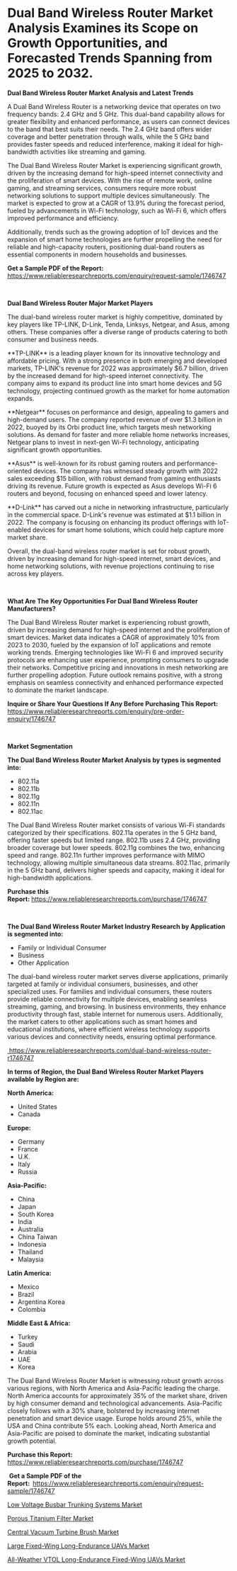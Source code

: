 <p><h1>Dual Band Wireless Router Market Analysis Examines its Scope on Growth Opportunities, and Forecasted Trends Spanning from 2025 to 2032.</h1></p><p><strong>Dual Band Wireless Router Market Analysis and Latest Trends</strong></p>
<p><p>A Dual Band Wireless Router is a networking device that operates on two frequency bands: 2.4 GHz and 5 GHz. This dual-band capability allows for greater flexibility and enhanced performance, as users can connect devices to the band that best suits their needs. The 2.4 GHz band offers wider coverage and better penetration through walls, while the 5 GHz band provides faster speeds and reduced interference, making it ideal for high-bandwidth activities like streaming and gaming.</p><p>The Dual Band Wireless Router Market is experiencing significant growth, driven by the increasing demand for high-speed internet connectivity and the proliferation of smart devices. With the rise of remote work, online gaming, and streaming services, consumers require more robust networking solutions to support multiple devices simultaneously. The market is expected to grow at a CAGR of 13.9% during the forecast period, fueled by advancements in Wi-Fi technology, such as Wi-Fi 6, which offers improved performance and efficiency.</p><p>Additionally, trends such as the growing adoption of IoT devices and the expansion of smart home technologies are further propelling the need for reliable and high-capacity routers, positioning dual-band routers as essential components in modern households and businesses.</p></p>
<p><strong>Get a Sample PDF of the Report:&nbsp;</strong> <a href="https://www.reliableresearchreports.com/enquiry/request-sample/1746747?utm_campaign=32&utm_medium=2&utm_source=Github&utm_content=ia&utm_term=28022025&utm_id=dual-band-wireless-router">https://www.reliableresearchreports.com/enquiry/request-sample/1746747</a></p>
<p>&nbsp;</p>
<p><strong>Dual Band Wireless Router Major Market Players</strong></p>
<p><p>The dual-band wireless router market is highly competitive, dominated by key players like TP-LINK, D-Link, Tenda, Linksys, Netgear, and Asus, among others. These companies offer a diverse range of products catering to both consumer and business needs.</p><p>**TP-LINK** is a leading player known for its innovative technology and affordable pricing. With a strong presence in both emerging and developed markets, TP-LINK's revenue for 2022 was approximately $6.7 billion, driven by the increased demand for high-speed internet connectivity. The company aims to expand its product line into smart home devices and 5G technology, projecting continued growth as the market for home automation expands.</p><p>**Netgear** focuses on performance and design, appealing to gamers and high-demand users. The company reported revenue of over $1.3 billion in 2022, buoyed by its Orbi product line, which targets mesh networking solutions. As demand for faster and more reliable home networks increases, Netgear plans to invest in next-gen Wi-Fi technology, anticipating significant growth opportunities.</p><p>**Asus** is well-known for its robust gaming routers and performance-oriented devices. The company has witnessed steady growth with 2022 sales exceeding $15 billion, with robust demand from gaming enthusiasts driving its revenue. Future growth is expected as Asus develops Wi-Fi 6 routers and beyond, focusing on enhanced speed and lower latency.</p><p>**D-Link** has carved out a niche in networking infrastructure, particularly in the commercial space. D-Link's revenue was estimated at $1.1 billion in 2022. The company is focusing on enhancing its product offerings with IoT-enabled devices for smart home solutions, which could help capture more market share.</p><p>Overall, the dual-band wireless router market is set for robust growth, driven by increasing demand for high-speed internet, smart devices, and home networking solutions, with revenue projections continuing to rise across key players.</p></p>
<p>&nbsp;</p>
<p><strong>What Are The Key Opportunities For Dual Band Wireless Router Manufacturers?</strong></p>
<p><p>The Dual Band Wireless Router market is experiencing robust growth, driven by increasing demand for high-speed internet and the proliferation of smart devices. Market data indicates a CAGR of approximately 10% from 2023 to 2030, fueled by the expansion of IoT applications and remote working trends. Emerging technologies like Wi-Fi 6 and improved security protocols are enhancing user experience, prompting consumers to upgrade their networks. Competitive pricing and innovations in mesh networking are further propelling adoption. Future outlook remains positive, with a strong emphasis on seamless connectivity and enhanced performance expected to dominate the market landscape.</p></p>
<p><strong>Inquire or Share Your Questions If Any Before Purchasing This Report:</strong> <a href="https://www.reliableresearchreports.com/enquiry/pre-order-enquiry/1746747?utm_campaign=32&utm_medium=2&utm_source=Github&utm_content=ia&utm_term=28022025&utm_id=dual-band-wireless-router">https://www.reliableresearchreports.com/enquiry/pre-order-enquiry/1746747</a></p>
<p>&nbsp;</p>
<p><strong>Market Segmentation</strong></p>
<p><strong>The Dual Band Wireless Router Market Analysis by types is segmented into:</strong></p>
<p><ul><li>802.11a</li><li>802.11b</li><li>802.11g</li><li>802.11n</li><li>802.11ac</li></ul></p>
<p><p>The Dual Band Wireless Router market consists of various Wi-Fi standards categorized by their specifications. 802.11a operates in the 5 GHz band, offering faster speeds but limited range. 802.11b uses 2.4 GHz, providing broader coverage but lower speeds. 802.11g combines the two, enhancing speed and range. 802.11n further improves performance with MIMO technology, allowing multiple simultaneous data streams. 802.11ac, primarily in the 5 GHz band, delivers higher speeds and capacity, making it ideal for high-bandwidth applications.</p></p>
<p><strong>Purchase this Report:&nbsp;</strong><a href="https://www.reliableresearchreports.com/purchase/1746747?utm_campaign=32&utm_medium=2&utm_source=Github&utm_content=ia&utm_term=28022025&utm_id=dual-band-wireless-router">https://www.reliableresearchreports.com/purchase/1746747</a></p>
<p>&nbsp;</p>
<p><strong>The Dual Band Wireless Router Market Industry Research by Application is segmented into:</strong></p>
<p><ul><li>Family or Individual Consumer</li><li>Business</li><li>Other Application</li></ul></p>
<p><p>The dual-band wireless router market serves diverse applications, primarily targeted at family or individual consumers, businesses, and other specialized uses. For families and individual consumers, these routers provide reliable connectivity for multiple devices, enabling seamless streaming, gaming, and browsing. In business environments, they enhance productivity through fast, stable internet for numerous users. Additionally, the market caters to other applications such as smart homes and educational institutions, where efficient wireless technology supports various devices and connectivity needs, ensuring optimal performance.</p></p>
<p><a href="https://www.reliableresearchreports.com/dual-band-wireless-router-r1746747?utm_campaign=32&utm_medium=2&utm_source=Github&utm_content=ia&utm_term=28022025&utm_id=dual-band-wireless-router">&nbsp;https://www.reliableresearchreports.com/dual-band-wireless-router-r1746747</a></p>
<p><strong>In terms of Region, the Dual Band Wireless Router Market Players available by Region are:</strong></p>
<p>
    <p> <strong> North America: </strong>
        <ul>
            <li>United States</li>
            <li>Canada</li>
        </ul>
        </p> 
    <p> <strong> Europe: </strong>
        <ul>
            <li>Germany</li>
            <li>France</li>
            <li>U.K.</li>
            <li>Italy</li>
            <li>Russia</li>
        </ul>
        </p> 
    <p> <strong> Asia-Pacific: </strong>
        <ul>
            <li>China</li>
            <li>Japan</li>
            <li>South Korea</li>
            <li>India</li>
            <li>Australia</li>
            <li>China Taiwan</li>
            <li>Indonesia</li>
            <li>Thailand</li>
            <li>Malaysia</li>
        </ul>
        </p> 
    <p> <strong> Latin America: </strong>
        <ul>
            <li>Mexico</li>
            <li>Brazil</li>
            <li>Argentina Korea</li>
            <li>Colombia</li>
        </ul>
        </p> 
    <p> <strong> Middle East & Africa: </strong>
        <ul>
            <li>Turkey</li>
            <li>Saudi</li>
            <li>Arabia</li>
            <li>UAE</li>
            <li>Korea</li>
        </ul>
    </p>
    </p>
<p><p>The Dual Band Wireless Router Market is witnessing robust growth across various regions, with North America and Asia-Pacific leading the charge. North America accounts for approximately 35% of the market share, driven by high consumer demand and technological advancements. Asia-Pacific closely follows with a 30% share, bolstered by increasing internet penetration and smart device usage. Europe holds around 25%, while the USA and China contribute 5% each. Looking ahead, North America and Asia-Pacific are poised to dominate the market, indicating substantial growth potential.</p></p>
<p><strong>Purchase this Report: </strong><a href="https://www.reliableresearchreports.com/purchase/1746747?utm_campaign=32&utm_medium=2&utm_source=Github&utm_content=ia&utm_term=28022025&utm_id=dual-band-wireless-router">https://www.reliableresearchreports.com/purchase/1746747</a></p>
<p>&nbsp;<strong>Get a Sample PDF of the Report:&nbsp;&nbsp;</strong><a href="https://www.reliableresearchreports.com/enquiry/request-sample/1746747?utm_campaign=32&utm_medium=2&utm_source=Github&utm_content=ia&utm_term=28022025&utm_id=dual-band-wireless-router">https://www.reliableresearchreports.com/enquiry/request-sample/1746747</a></p>
<p><strong></strong></p>
<p><p><a href="https://github.com/siertnamba7u/Market-Research-Report-List-1/blob/main/low-voltage-busbar-trunking-systems-market.md?utm_campaign=32&utm_medium=2&utm_source=Github&utm_content=ia&utm_term=28022025&utm_id=dual-band-wireless-router">Low Voltage Busbar Trunking Systems Market</a></p><p><a href="https://github.com/zakkistuey/Market-Research-Report-List-1/blob/main/porous-titanium-filter-market.md?utm_campaign=32&utm_medium=2&utm_source=Github&utm_content=ia&utm_term=28022025&utm_id=dual-band-wireless-router">Porous Titanium Filter Market</a></p><p><a href="https://github.com/balkanalazar/Market-Research-Report-List-1/blob/main/central-vacuum-turbine-brush-market.md?utm_campaign=32&utm_medium=2&utm_source=Github&utm_content=ia&utm_term=28022025&utm_id=dual-band-wireless-router">Central Vacuum Turbine Brush Market</a></p><p><a href="https://github.com/jugutstam/Market-Research-Report-List-1/blob/main/large-fixed-wing-long-endurance-uavs-market.md?utm_campaign=32&utm_medium=2&utm_source=Github&utm_content=ia&utm_term=28022025&utm_id=dual-band-wireless-router">Large Fixed-Wing Long-Endurance UAVs Market</a></p><p><a href="https://github.com/marawiokeson8/Market-Research-Report-List-1/blob/main/all-weather-vtol-long-endurance-fixed-wing-uavs-market.md?utm_campaign=32&utm_medium=2&utm_source=Github&utm_content=ia&utm_term=28022025&utm_id=dual-band-wireless-router">All-Weather VTOL Long-Endurance Fixed-Wing UAVs Market</a></p></p>